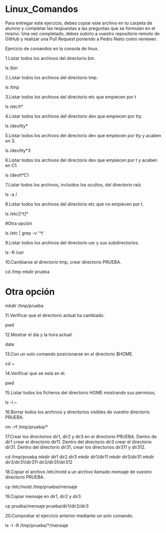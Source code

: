 # Linux_Comandos

Para entregar este ejercicio, debes copiar este archivo en tu carpeta de alumno y completar las respuestas a las preguntas que se formulan en el mismo.
Una vez completado, debes subirlo a vuestro repositorio remoto de GitHub y realizar una Pull Request poniendo a Pedro Nieto como reviewer.


Ejercicio de comandos en la consola de linux.

  1.Listar todos los archivos del directorio bin.
  
  ls /bin
  
  2.Listar todos los archivos del directorio tmp.
  
  ls /tmp  
    
  3.Listar todos los archivos del directorio etc que empiecen por t 

  ls /etc/t*
  
  4.Listar todos los archivos del directorio dev que empiecen por tty.
  
  ls /dev/tty*
    
  5.Listar todos los archivos del directorio dev que empiecen por tty y acaben en 3.

  ls /dev/tty*3
    
  6.Listar todos los archivos del directorio dev que empiecen por t y acaben en C1.

  ls /dev/t*C1  

  7.Listar todos los archivos, incluidos los ocultos, del directorio raíz.

  ls -a /
    
  8.Listar todos los archivos del directorio etc que no empiecen por t.
    
  ls /etc/[^t]*

  #Otra opción

  ls /etc | grep -v '^t'

  9.Listar todos los archivos del directorio usr y sus subdirectorios.
    
  ls -R /usr

  10.Cambiarse al directorio tmp, crear directorio PRUEBA.
    
  cd /tmp 
  mkdir prueba

  # Otra opción

  mkdir /tmp/prueba

  11.Verificar que el directorio actual ha cambiado.
    
  pwd

  12.Mostrar el día y la hora actual.
    
  date

  13.Con un solo comando posicionarse en el directorio $HOME.
    
  cd ~
 
  14.Verificar que se está en él.
    
  pwd

  15.Listar todos los ficheros del directorio HOME mostrando sus permisos.
    
  ls -l ~

  16.Borrar todos los archivos y directorios visibles de vuestro directorio PRUEBA.
    
  rm -rf /tmp/prueba/*

  17.Crear los directorios dir1, dir2 y dir3 en el directorio PRUEBA. Dentro de dir1 crear el directorio dir11. Dentro del directorio 
  dir3 crear el directorio dir31. Dentro del directorio dir31, crear los directorios dir311 y dir312.
    
  cd /tmp/prueba
  mkdir dir1 dir2 dir3
  mkdir dir1/dir11
  mkdir dir3/dir31
  mkdir dir3/dir31/dir311 dir3/dir31/dir312
    
  18.Copiar el archivo /etc/motd a un archivo llamado mensaje de vuestro directorio PRUEBA.
    
  cp /etc/motd /tmp/prueba/mensaje

  19.Copiar mensaje en dir1, dir2 y dir3.
    
  cp prueba/mensaje prueba/dir1/dir2/dir3 
    
  20.Comprobar el ejercicio anterior mediante un solo comando.
    
  ls -l -R /tmp/prueba/*/mensaje

    
   
